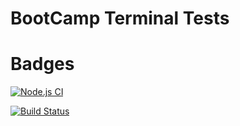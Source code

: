 # BootCamp Terminal Tests

# Badges

[![Node.js CI](https://github.com/mxaba/bootcamp-terminal-tests/actions/workflows/node.js.yml/badge.svg)](https://github.com/mxaba/bootcamp-terminal-tests/actions/workflows/node.js.yml)


[![Build Status](https://travis-ci.com/mxaba/bootcamp-terminal-tests.svg?branch=master)](https://travis-ci.com/mxaba/bootcamp-terminal-tests)
